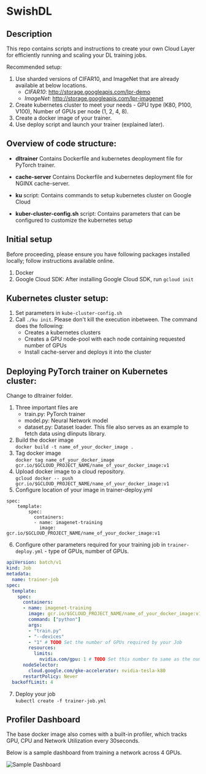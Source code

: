 
# SwishDL

## Description
This repo contains scripts and instructions to create your own Cloud Layer for efficiently running and scaling your DL training jobs.

Recommended setup:
1. Use sharded versions of CIFAR10, and ImageNet that are already available at below locations.   
    * _CIFAR10_: http://storage.googleapis.com/lpr-demo     
    * _ImageNet_: http://storage.googleapis.com/lpr-imagenet   
1. Create kubernetes cluster to meet your needs - GPU type (K80, P100, V100), Number of GPUs per node (1, 2, 4, 8).
1. Create a docker image of your trainer.
1. Use deploy script and launch your trainer (explained later).


## Overview of code structure:
- **dltrainer**
Contains Dockerfile and kubernetes deoployment file for PyTorch trainer.

- **cache-server**
Contains Dockerfile and kubernetes deployment file for NGINX cache-server.

- **ku** script:
Contains commands to setup kubernetes cluster on Google Cloud

- **kuber-cluster-config.sh** script:
Contains parameters that can be configured to customize the kubernetes setup

## Initial setup
Before proceeding, please ensure you have following packages installed locally; follow instructions available online.
1. Docker
1. Google Cloud SDK: After installing Google Cloud SDK, run `gcloud init`


## Kubernetes cluster setup:
1. Set parameters in `kube-cluster-config.sh`
2. Call `./ku init`. Please don't kill the execution inbetween. The command does the following:
    - Creates a kubernetes clusters
    - Creates a GPU node-pool with each node containing requested number of GPUs
    - Install cache-server and deploys it into the cluster

## Deploying PyTorch trainer on Kubernetes cluster:
Change to dltrainer folder.
1. Three important files are
    - train.py: PyTorch trainer
    - model.py: Neural Network model
    - dataset.py: Dataset loader. This file also serves as an example to fetch data using dlinputs library.
2. Build the docker image   
`docker build -t name_of_your_docker_image .`
3. Tag docker image   
`docker tag name_of_your_docker_image gcr.io/$GCLOUD_PROJECT_NAME/name_of_your_docker_image:v1` 
4. Upload docker image to a cloud repository.     
`gcloud docker -- push gcr.io/$GCLOUD_PROJECT_NAME/name_of_your_docker_image:v1`
5. Configure location of your image in trainer-deploy.yml
```
spec:
    template:
        spec:
          containers:
          - name: imagenet-training
            image: gcr.io/$GCLOUD_PROJECT_NAME/name_of_your_docker_image:v1
```

6. Configure other parameters required for your training job in `trainer-deploy.yml` - type of GPUs, number of GPUs.
``` yaml   
apiVersion: batch/v1
kind: Job
metadata:
  name: trainer-job
spec:
  template:
    spec:
      containers:
      - name: imagenet-training
        image: gcr.io/$GCLOUD_PROJECT_NAME/name_of_your_docker_image:v1 # TODO Put location of your image on cloud repository
        command: ["python"]
        args:
        - "train.py"
        - "--devices"
        - "1" # TODO Set the number of GPUs required by your Job        
        resources:          
          limits:
            nvidia.com/gpu: 1 # TODO Set this number to same as the number of GPUs required by your Job
      nodeSelector:
        cloud.google.com/gke-accelerator: nvidia-tesla-k80 
      restartPolicy: Never
  backoffLimit: 4
```

7. Deploy your job   
`kubectl create -f trainer-job.yml`

## Profiler Dashboard
The base docker image also comes with a built-in profiler, which tracks GPU, CPU and Network Utilization every 30seconds. 

Below is a sample dashboard from training a network across 4 GPUs.

![Sample Dashboard](https://www.evernote.com/shard/s405/sh/c42efe14-ef62-481f-b196-64c3edde8cac/7620b9242b1d6462441f42b42c257f29/res/8ce9b60f-3372-4c3b-bbf6-99fb46f5005b.jpg)

